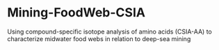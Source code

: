 # Mining-FoodWeb-CSIA
Using compound-specific isotope analysis of amino acids (CSIA-AA) to characterize midwater food webs in relation to deep-sea mining
